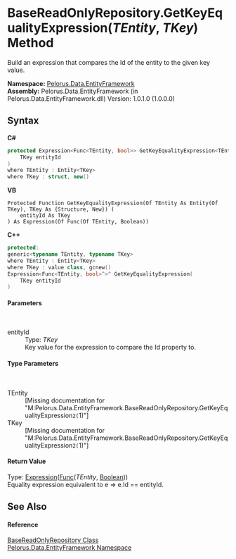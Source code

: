 # BaseReadOnlyRepository.GetKeyEqualityExpression(*TEntity*, *TKey*) Method 
 

Build an expression that compares the Id of the entity to the given key value.

**Namespace:**&nbsp;<a href="55312241">Pelorus.Data.EntityFramework</a><br />**Assembly:**&nbsp;Pelorus.Data.EntityFramework (in Pelorus.Data.EntityFramework.dll) Version: 1.0.1.0 (1.0.0.0)

## Syntax

**C#**<br />
``` C#
protected Expression<Func<TEntity, bool>> GetKeyEqualityExpression<TEntity, TKey>(
	TKey entityId
)
where TEntity : Entity<TKey>
where TKey : struct, new()

```

**VB**<br />
``` VB
Protected Function GetKeyEqualityExpression(Of TEntity As Entity(Of TKey), TKey As {Structure, New}) ( 
	entityId As TKey
) As Expression(Of Func(Of TEntity, Boolean))
```

**C++**<br />
``` C++
protected:
generic<typename TEntity, typename TKey>
where TEntity : Entity<TKey>
where TKey : value class, gcnew()
Expression<Func<TEntity, bool>^>^ GetKeyEqualityExpression(
	TKey entityId
)
```


#### Parameters
&nbsp;<dl><dt>entityId</dt><dd>Type: *TKey*<br />Key value for the expression to compare the Id property to.</dd></dl>

#### Type Parameters
&nbsp;<dl><dt>TEntity</dt><dd>\[Missing <typeparam name="TEntity"/> documentation for "M:Pelorus.Data.EntityFramework.BaseReadOnlyRepository.GetKeyEqualityExpression``2(``1)"\]</dd><dt>TKey</dt><dd>\[Missing <typeparam name="TKey"/> documentation for "M:Pelorus.Data.EntityFramework.BaseReadOnlyRepository.GetKeyEqualityExpression``2(``1)"\]</dd></dl>

#### Return Value
Type: <a href="http://msdn2.microsoft.com/en-us/library/bb335710" target="_blank">Expression</a>(<a href="http://msdn2.microsoft.com/en-us/library/bb549151" target="_blank">Func</a>(*TEntity*, <a href="http://msdn2.microsoft.com/en-us/library/a28wyd50" target="_blank">Boolean</a>))<br />Equality expression equivalent to e => e.Id == entityId.

## See Also


#### Reference
<a href="7A83640C">BaseReadOnlyRepository Class</a><br /><a href="55312241">Pelorus.Data.EntityFramework Namespace</a><br />